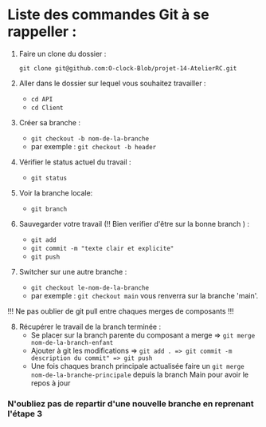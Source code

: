 # Liste des commandes Git à se rappeller :

1. Faire un clone du dossier :

    `git clone git@github.com:O-clock-Blob/projet-14-AtelierRC.git`

2. Aller dans le dossier sur lequel vous souhaitez travailler :
    - `cd API`
    - `cd Client`

3. Créer sa branche :
    - `git checkout -b nom-de-la-branche`
    - par exemple : `git checkout -b header`

4. Vérifier le status actuel du travail :
    - `git status`

5. Voir la branche locale:
    - `git branch`

6. Sauvegarder votre travail (!! Bien verifier d'être sur la bonne branch ) :
    - `git add`
    - `git commit -m "texte clair et explicite"`
    - `git push`

7. Switcher sur une autre branche :
    - `git checkout le-nom-de-la-branche`
    - par exemple : `git checkout main` vous renverra sur la branche 'main'.

!!! Ne pas oublier de git pull entre chaques merges de composants !!!

8. Récupérer le travail de la branch terminée :
   - Se placer sur la branch parente du composant a merge => `git merge nom-de-la-branch-enfant`
   - Ajouter à git les modifications => `git add . => git commit -m description du commit" => git push`
   - Une fois chaques branch principale actualisée faire un `git merge nom-de-la-branche-principale` depuis la branch Main pour avoir le repos à jour
### N'oubliez pas de repartir d'une nouvelle branche en reprenant l'étape 3

